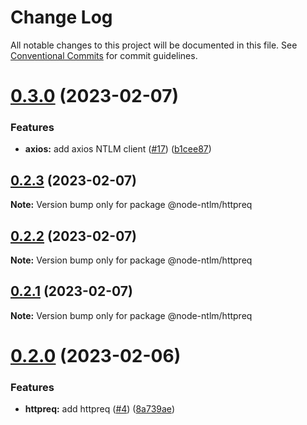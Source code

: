 # Change Log

All notable changes to this project will be documented in this file.
See [Conventional Commits](https://conventionalcommits.org) for commit guidelines.

# [0.3.0](https://github.com/skrtheboss/node-ntlm/compare/v0.2.3...v0.3.0) (2023-02-07)

### Features

-   **axios:** add axios NTLM client ([#17](https://github.com/skrtheboss/node-ntlm/issues/17)) ([b1cee87](https://github.com/skrtheboss/node-ntlm/commit/b1cee870c20a5f35dbac41e86391edad90efe4b5))

## [0.2.3](https://github.com/skrtheboss/node-ntlm/compare/v0.2.2...v0.2.3) (2023-02-07)

**Note:** Version bump only for package @node-ntlm/httpreq

## [0.2.2](https://github.com/skrtheboss/node-ntlm/compare/v0.2.1...v0.2.2) (2023-02-07)

**Note:** Version bump only for package @node-ntlm/httpreq

## [0.2.1](https://github.com/skrtheboss/node-ntlm/compare/v0.2.0...v0.2.1) (2023-02-07)

**Note:** Version bump only for package @node-ntlm/httpreq

# [0.2.0](https://github.com/skrtheboss/node-ntlm/compare/v0.1.5...v0.2.0) (2023-02-06)

### Features

-   **httpreq:** add httpreq ([#4](https://github.com/skrtheboss/node-ntlm/issues/4)) ([8a739ae](https://github.com/skrtheboss/node-ntlm/commit/8a739ae9954d71962add01eb48b4745d4689171f))

